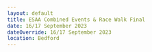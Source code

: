 ```yaml
---
layout: default
title: ESAA Combined Events & Race Walk Final
date: 16/17 September 2023
dateOverride: 16/17 September 2023
location: Bedford
---
```

